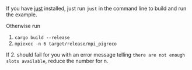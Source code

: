 If you have [just](https://github.com/casey/just) installed, just run `just` in the
command line to build and run the example.

Otherwise run

1. `cargo build --release`
2. `mpiexec -n 6 target/release/mpi_pigreco`

If 2. should fail for you with an error message telling `there are not enough slots available`,
reduce the number for n.
